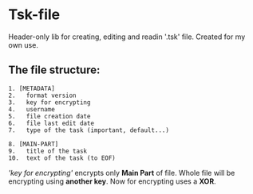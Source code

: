 # Tsk-file
Header-only lib for creating, editing and readin '.tsk' file.
Created for my own use.

## The file structure:
```
1. [METADATA]
2.   format version
3.   key for encrypting
4.   username
5.   file creation date
6.   file last edit date
7.   type of the task (important, default...)

8. [MAIN-PART]
9.   title of the task
10.  text of the task (to EOF)
```

_'key for encrypting'_ encrypts only **Main Part** of file.
Whole file will be encrypting using **another key**. Now for encrypting uses a **XOR**.
